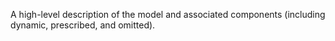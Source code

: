 A high-level description of the model and associated components (including dynamic, prescribed, and omitted).
